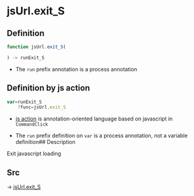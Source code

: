 # jsUrl.exit_S

## Definition

```js.js
function jsUrl.exit_S(

) -> runExit_S
```

- The `run` prefix annotation is a process annotation
## Definition by js action

```js.js
var=runExit_S
	?func=jsUrl.exit_S

```

- [js action](#) is annotation-oriented language based on javascript in `CommandClick`

- The `run` prefix definition on `var` is a process annotation, not a variable definition## Description

Exit javascript loading


## Src

-> [jsUrl.exit_S](https://github.com/puutaro/CommandClick/blob/master/app/src/main/java/com/puutaro/commandclick/fragment_lib/terminal_fragment/js_interface/JsUrl.kt#L179)


